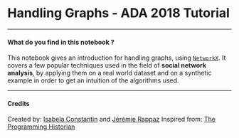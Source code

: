 # Handling Graphs - ADA 2018 Tutorial

---

#### What do you find in this notebook ?

This notebook gives an introduction for handling graphs, using [`NetworkX`](https://networkx.github.io/documentation/stable/index.html). It covers a few popular techniques used in the field of **social network analysis**, by applying them on a real world dataset and on a synthetic example in order to get an intuition of the algorithms used.


---

#### Credits

Created by: [Isabela Constantin](https://github.com/isabelaconstantin) and [Jérémie Rappaz](https://github.com/JRappaz)
Inspired from: [The Programming Historian](https://programminghistorian.org/en/lessons/exploring-and-analyzing-network-data-with-python)
